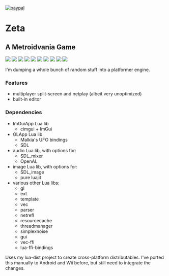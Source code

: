[![paypal](https://www.paypalobjects.com/en_US/i/btn/btn_donateCC_LG.gif)](https://www.paypal.com/cgi-bin/webscr?cmd=_s-xclick&hosted_button_id=KYWUWS86GSFGL)

# Zeta
## A Metroidvania Game

![](docs/images/pic1.png)
![](docs/images/pic2.png)
![](docs/images/pic3.png)
![](docs/images/pic4.png)
![](docs/images/pic5.png)
![](docs/images/pic6.png)
![](docs/images/pic7.png)
![](docs/images/pic8.png)
![](docs/images/pic-editor-1.png)
![](docs/images/pic-editor-2.png)

I'm dumping a whole bunch of random stuff into a platformer engine.

### Features ###
* multiplayer split-screen and netplay (albeit very unoptimized)
* built-in editor

### Dependencies ###
* ImGuiApp Lua lib
	* cimgui + ImGui
* GLApp Lua lib
	* Malkia's UFO bindings
	* SDL
* audio Lua lib, with options for:
	* SDL_mixer
	* OpenAL
* image Lua lib, with options for:
	* SDL_image
	* pure luajit
* various other Lua libs:
	* gl
	* ext
	* template
	* vec
	* parser
	* netrefl
	* resourcecache
	* threadmanager
	* simplexnoise
	* gui
	* vec-ffi
	* lua-ffi-bindings

Uses my lua-dist project to create cross-platform distributables.
I've ported this manually to Android and Wii before, but still need to integrate the changes. 
